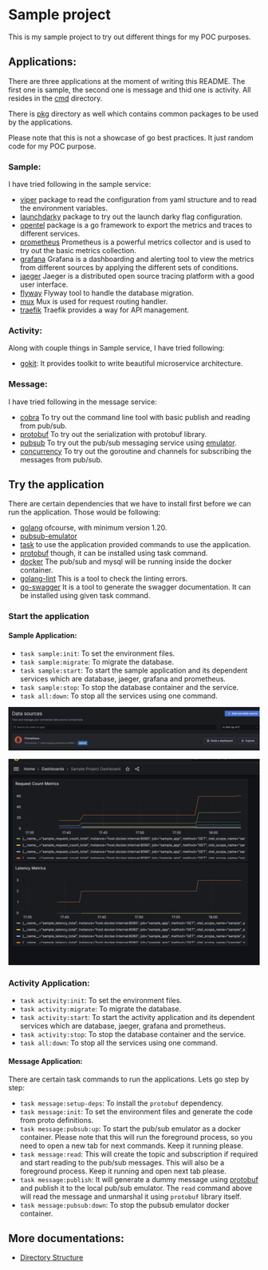 # Sample project

This is my sample project to try out different things for my POC purposes.


## Applications:

There are three applications at the moment of writing this README. The first one is sample, the second one is message and thid one is activity. All resides in the [cmd][cmd] directory.

There is [pkg][pkg] directory as well which contains common packages to be used by the applications.

Please note that this is not a showcase of go best practices. It just random code for my POC purpose.

### Sample:

I have tried following in the sample service:

- [viper][viper] package to read the configuration from yaml structure and to read the environment variables.
- [launchdarky][ldarkly] package to try out the launch darky flag configuration.
- [opentel][otel] package is a go framework to export the metrics and traces to different services.
- [prometheus][prom] Prometheus is a powerful metrics collector and is used to try out the basic metrics collection.
- [grafana][grafana] Grafana is a dashboarding and alerting tool to view the metrics from different sources by applying the different sets of conditions.
- [jaeger][jaeger] Jaeger is a distributed open source tracing platform with a good user interface.
- [flyway][flyway] Flyway tool to handle the database migration.
- [mux][mux] Mux is used for request routing handler.
- [traefik][traefik] Traefik provides a way for API management.

### Activity:

Along with couple things in Sample service, I have tried following:

- [gokit][gokit]: It provides toolkit to write beautiful microservice architecture.

### Message:

I have tried following in the message service:

- [cobra][cobra] To try out the command line tool with basic publish and reading from pub/sub.
- [protobuf][protobuf] To try out the serialization with protobuf library.
- [pubsub][pubsub] To try out the pub/sub messaging service using [emulator][pubsubemulator].
- [concurrency][goroutine] To try out the goroutine and channels for subscribing the messages from pub/sub.


## Try the application

There are certain dependencies that we have to install first before we can run the application. Those would be following:

- [golang][golang] ofcourse, with minimum version 1.20.
- [pubsub-emulator][pubsubemulator]
- [task][taskfile] to use the application provided commands to use the application.
- [protobuf][protobufdev] though, it can be installed using task command.
- [docker][docker] The pub/sub and mysql will be running inside the docker container.
- [golang-lint][golint] This is a tool to check the linting errors.
- [go-swagger][goswagger] It is a tool to generate the swagger documentation. It can be installed using given task command.

### Start the application

#### Sample Application:

- `task sample:init`: To set the environment files.
- `task sample:migrate`: To migrate the database.
- `task sample:start`: To start the sample application and its dependent services which are database, jaeger, grafana and prometheus.
- `task sample:stop`: To stop the database container and the service.
- `task all:down`: To stop all the services using one command.

![grafana datasource config](./docs/images/grafana-datasource-config.png)

![grafana dashboard](./docs/images/grafana-dashboard.png)

### Activity Application:

- `task activity:init`: To set the environment files.
- `task activity:migrate`: To migrate the database.
- `task activity:start`: To start the activity application and its dependent services which are database, jaeger, grafana and prometheus.
- `task activity:stop`: To stop the database container and the service.
- `task all:down`: To stop all the services using one command.

#### Message Application:

There are certain task commands to run the applications. Lets go step by step:

- `task message:setup-deps`: To install the `protobuf` dependency.
- `task message:init`: To set the environment files and generate the code from proto definitions.
- `task message:pubsub:up`: To start the pub/sub emulator as a docker container. Please note that this will run the foreground process, so you need to open a new tab for next commands. Keep it running please.
- `task message:read`: This will create the topic and subscription if required and start reading to the pub/sub messages. This will also be a foreground process. Keep it running and open next tab please.
-  `task message:publish`: It will generate a dummy message using [protobuf][protobufdev] and publish it to the local pub/sub emulator. The `read` command above will read the message and unmarshal it using `protobuf` library itself.
- `task message:pubsub:down`: To stop the pubsub emulator docker container.

## More documentations:

- [Directory Structure](./docs/directory.md)

[cmd]:./cmd
[pkg]:./pkg/
[golang]:https://go.dev/doc/install
[docker]:https://www.docker.com/get-started/
[mux]:https://github.com/gorilla/mux
[gokit]:https://github.com/go-kit/kit
[viper]:https://github.com/spf13/viper
[cobra]:https://github.com/spf13/cobra
[protobuf]:https://github.com/golang/protobuf
[protobufdev]:https://protobuf.dev/
[goroutine]:https://medium.com/nerd-for-tech/learning-go-concurrency-goroutines-channels-8836b3c34152
[golint]:https://github.com/golangci/golangci-lint
[goswagger]:https://github.com/go-swagger/go-swagger
[taskfile]:https://taskfile.dev/
[flyway]:https://flywaydb.org/
[pubsub]:https://pkg.go.dev/cloud.google.com/go/pubsub
[pubsubemulator]:https://cloud.google.com/pubsub/docs/emulator
[ldarkly]:https://github.com/launchdarkly/go-sdk-common
[otel]:https://github.com/open-telemetry/opentelemetry-go
[prom]:https://prometheus.io/
[grafana]:https://grafana.com/
[jaeger]:https://www.jaegertracing.io/docs/1.51/
[traefik]:https://doc.traefik.io/traefik
